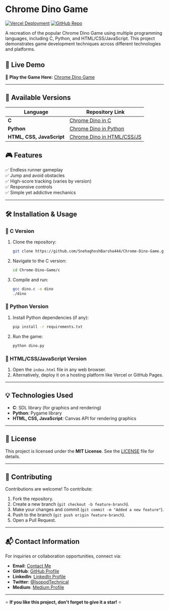 # Chrome Dino Game

[![Vercel Deployment](https://img.shields.io/badge/Deployed%20on-Vercel-blue.svg)](https://chrome-dino-game-rouge.vercel.app/)
[![GitHub Repo](https://img.shields.io/badge/GitHub-Repository-blue?logo=github)](https://github.com/SnehaghoshBarsha444/Chrome-Dino-Game)


A recreation of the popular Chrome Dino Game using multiple programming languages, including C, Python, and HTML/CSS/JavaScript. This project demonstrates game development techniques across different technologies and platforms.

## 🚀 Live Demo

🔗 **Play the Game Here:** [Chrome Dino Game](https://chrome-dino-game-rouge.vercel.app/)

---

## 📌 Available Versions

| Language | Repository Link |
|----------|---------------|
| **C** | [Chrome Dino in C](https://github.com/SnehaghoshBarsha444/Chrome-Dino-Game/tree/main/c) |
| **Python** | [Chrome Dino in Python](https://github.com/SnehaghoshBarsha444/Chrome-Dino-Game/tree/main/python) |
| **HTML, CSS, JavaScript** | [Chrome Dino in HTML/CSS/JS](https://github.com/SnehaghoshBarsha444/Chrome-Dino-Game/tree/main/html-css-js) |

## 🎮 Features

✅ Endless runner gameplay  
✅ Jump and avoid obstacles  
✅ High-score tracking (varies by version)  
✅ Responsive controls  
✅ Simple yet addictive mechanics  

---

## 🛠️ Installation & Usage

### 🔹 C Version
1. Clone the repository:
   ```sh
   git clone https://github.com/SnehaghoshBarsha444/Chrome-Dino-Game.git
   ```
2. Navigate to the C version:
   ```sh
   cd Chrome-Dino-Game/c
   ```
3. Compile and run:
   ```sh
   gcc dino.c -o dino
   ./dino
   ```

### 🔹 Python Version
1. Install Python dependencies (if any):
   ```sh
   pip install -r requirements.txt
   ```
2. Run the game:
   ```sh
   python dino.py
   ```

### 🔹 HTML/CSS/JavaScript Version
1. Open the `index.html` file in any web browser.
2. Alternatively, deploy it on a hosting platform like Vercel or GitHub Pages.

---

## 💡 Technologies Used

- **C**: SDL library (for graphics and rendering)
- **Python**: Pygame library
- **HTML, CSS, JavaScript**: Canvas API for rendering graphics

---

## 📜 License
This project is licensed under the **MIT License**. See the [LICENSE](LICENSE) file for details.

---

## 🤝 Contributing
Contributions are welcome! To contribute:
1. Fork the repository.
2. Create a new branch (`git checkout -b feature-branch`).
3. Make your changes and commit (`git commit -m "Added a new feature"`).
4. Push to the branch (`git push origin feature-branch`).
5. Open a Pull Request.

---

## 📬 **Contact Information**  

For inquiries or collaboration opportunities, connect via: 
- **Email**: [Contact Me](mailto:miss.webdesigner0013@gmail.com)
- **GitHub**: [GitHub Profile](https://github.com/SnehaghoshBarsha444)
- **LinkedIn**: [LinkedIn Profile](https://www.linkedin.com/in/sneha-ghosh-technical-isopod075/)
- **Twitter**: [@IsopodTechnical](https://x.com/IsopodTechnical)  
- **Medium**: [Medium Profile](https://medium.com/@Technical_Isopod_075)


---

⭐ **If you like this project, don't forget to give it a star!** ⭐

